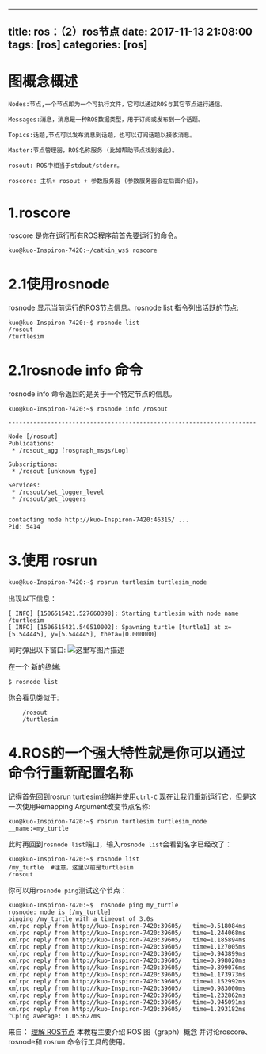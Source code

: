 
---
title: ros：（2）ros节点
date: 2017-11-13 21:08:00
tags: [ros]
categories: [ros]
---
# 图概念概述

    Nodes:节点,一个节点即为一个可执行文件，它可以通过ROS与其它节点进行通信。

    Messages:消息，消息是一种ROS数据类型，用于订阅或发布到一个话题。

    Topics:话题,节点可以发布消息到话题，也可以订阅话题以接收消息。

    Master:节点管理器，ROS名称服务 (比如帮助节点找到彼此)。

    rosout: ROS中相当于stdout/stderr。

    roscore: 主机+ rosout + 参数服务器 (参数服务器会在后面介绍)。 



# 1.roscore

roscore 是你在运行所有ROS程序前首先要运行的命令。 

```
kuo@kuo-Inspiron-7420:~/catkin_ws$ roscore
```
# 2.1使用rosnode

rosnode 显示当前运行的ROS节点信息。rosnode list 指令列出活跃的节点:

```
kuo@kuo-Inspiron-7420:~$ rosnode list
/rosout
/turtlesim

```
# 2.1rosnode info 命令
rosnode info 命令返回的是关于一个特定节点的信息。

```
kuo@kuo-Inspiron-7420:~$ rosnode info /rosout
```
```
--------------------------------------------------------------------------------
Node [/rosout]
Publications: 
 * /rosout_agg [rosgraph_msgs/Log]

Subscriptions: 
 * /rosout [unknown type]

Services: 
 * /rosout/set_logger_level
 * /rosout/get_loggers


contacting node http://kuo-Inspiron-7420:46315/ ...
Pid: 5414

```

# 3.使用 rosrun

```bash
kuo@kuo-Inspiron-7420:~$ rosrun turtlesim turtlesim_node
```
出现以下信息：
```
[ INFO] [1506515421.527660398]: Starting turtlesim with node name /turtlesim
[ INFO] [1506515421.540510002]: Spawning turtle [turtle1] at x=[5.544445], y=[5.544445], theta=[0.000000]
```
同时弹出以下窗口:
![这里写图片描述](http://wiki.ros.org/cn/ROS/Tutorials/UnderstandingNodes?action=AttachFile&do=get&target=turtlesim.png)


在一个 新的终端:
```
$ rosnode list
```
你会看见类似于:
```
    /rosout
    /turtlesim
```
# 4.ROS的一个强大特性就是你可以通过命令行重新配置名称

记得首先回到rosrun turtlesim终端并使用`ctrl-C`
现在让我们重新运行它，但是这一次使用Remapping Argument改变节点名称: 
```
kuo@kuo-Inspiron-7420:~$ rosrun turtlesim turtlesim_node __name:=my_turtle
```
此时再回到`rosnode list`端口，输入`rosnode list`会看到名字已经改了：
```
kuo@kuo-Inspiron-7420:~$ rosnode list
/my_turtle  #注意，这里以前是turtlesim
/rosout
```

你可以用`rosnode ping`测试这个节点：
```
kuo@kuo-Inspiron-7420:~$  rosnode ping my_turtle
rosnode: node is [/my_turtle]
pinging /my_turtle with a timeout of 3.0s
xmlrpc reply from http://kuo-Inspiron-7420:39605/	time=0.518084ms
xmlrpc reply from http://kuo-Inspiron-7420:39605/	time=1.244068ms
xmlrpc reply from http://kuo-Inspiron-7420:39605/	time=1.185894ms
xmlrpc reply from http://kuo-Inspiron-7420:39605/	time=1.127005ms
xmlrpc reply from http://kuo-Inspiron-7420:39605/	time=0.943899ms
xmlrpc reply from http://kuo-Inspiron-7420:39605/	time=0.998020ms
xmlrpc reply from http://kuo-Inspiron-7420:39605/	time=0.899076ms
xmlrpc reply from http://kuo-Inspiron-7420:39605/	time=1.173973ms
xmlrpc reply from http://kuo-Inspiron-7420:39605/	time=1.152992ms
xmlrpc reply from http://kuo-Inspiron-7420:39605/	time=0.983000ms
xmlrpc reply from http://kuo-Inspiron-7420:39605/	time=1.232862ms
xmlrpc reply from http://kuo-Inspiron-7420:39605/	time=0.945091ms
xmlrpc reply from http://kuo-Inspiron-7420:39605/	time=1.293182ms
^Cping average: 1.053627ms
```

来自：
[理解 ROS节点](http://wiki.ros.org/cn/ROS/Tutorials/UnderstandingNodes)
本教程主要介绍 ROS 图（graph）概念 并讨论roscore、rosnode和 rosrun 命令行工具的使用。 
